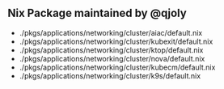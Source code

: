 ## Nix Package maintained by @qjoly

<!-- NIX-PACKAGES:START -->
- ./pkgs/applications/networking/cluster/aiac/default.nix
- ./pkgs/applications/networking/cluster/kubexit/default.nix
- ./pkgs/applications/networking/cluster/ktop/default.nix
- ./pkgs/applications/networking/cluster/nova/default.nix
- ./pkgs/applications/networking/cluster/kubecm/default.nix
- ./pkgs/applications/networking/cluster/k9s/default.nix
<!-- NIX-PACKAGES:END -->
